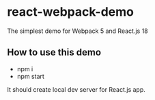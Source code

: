 # react-webpack-demo
The simplest demo for Webpack 5 and React.js 18

## How to use this demo
- npm i
- npm start

It should create local dev server for React.js app.
